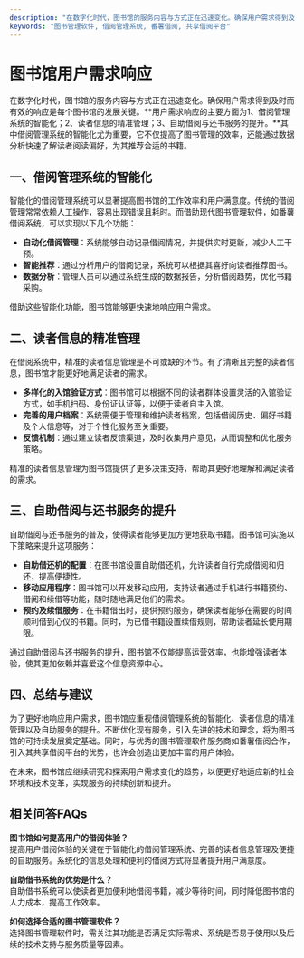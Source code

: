 ```yaml
---
description: "在数字化时代，图书馆的服务内容与方式正在迅速变化。确保用户需求得到及时而有效的响应是每个图书馆的发展关键。**用户需求响应的主要方面为1、借阅管理系统的智能化；2、读者信息的精准管理；3、自助借阅与还书服务的提升。**其中借阅管理系统的智能化尤为重要，它不仅提高了图书管理的效率，还能通过数据分析快速了解读者阅读偏好，为其推荐合适的书籍。"
keywords: "图书管理软件, 借阅管理系统, 番薯借阅, 共享借阅平台"
---
```

# 图书馆用户需求响应

在数字化时代，图书馆的服务内容与方式正在迅速变化。确保用户需求得到及时而有效的响应是每个图书馆的发展关键。**用户需求响应的主要方面为1、借阅管理系统的智能化；2、读者信息的精准管理；3、自助借阅与还书服务的提升。**其中借阅管理系统的智能化尤为重要，它不仅提高了图书管理的效率，还能通过数据分析快速了解读者阅读偏好，为其推荐合适的书籍。

## 一、借阅管理系统的智能化

智能化的借阅管理系统可以显著提高图书馆的工作效率和用户满意度。传统的借阅管理常常依赖人工操作，容易出现错误且耗时。而借助现代图书管理软件，如番薯借阅系统，可以实现以下几个功能：

- **自动化借阅管理**：系统能够自动记录借阅情况，并提供实时更新，减少人工干预。
- **智能推荐**：通过分析用户的借阅记录，系统可以根据其喜好向读者推荐图书。
- **数据分析**：管理人员可以通过系统生成的数据报告，分析借阅趋势，优化书籍采购。

借助这些智能化功能，图书馆能够更快速地响应用户需求。

## 二、读者信息的精准管理

在借阅系统中，精准的读者信息管理是不可或缺的环节。有了清晰且完整的读者信息，图书馆才能更好地满足读者的需求。

- **多样化的入馆验证方式**：图书馆可以根据不同的读者群体设置灵活的入馆验证方式，如手机扫码、身份证认证等，以便于读者自主入馆。
- **完善的用户档案**：系统需便于管理和维护读者档案，包括借阅历史、偏好书籍及个人信息等，对于个性化服务至关重要。
- **反馈机制**：通过建立读者反馈渠道，及时收集用户意见，从而调整和优化服务策略。

精准的读者信息管理为图书馆提供了更多决策支持，帮助其更好地理解和满足读者的需求。

## 三、自助借阅与还书服务的提升

自助借阅与还书服务的普及，使得读者能够更加方便地获取书籍。图书馆可实施以下策略来提升这项服务：

- **自助借还机的配置**：在图书馆设置自助借还机，允许读者自行完成借阅和归还，提高便捷性。
- **移动应用程序**：图书馆可以开发移动应用，支持读者通过手机进行书籍预约、借阅和续借等功能，随时随地满足他们的需求。
- **预约及续借服务**：在书籍借出时，提供预约服务，确保读者能够在需要的时间顺利借到心仪的书籍。同时，为已借书籍设置续借规则，帮助读者延长使用期限。

通过自助借阅与还书服务的提升，图书馆不仅能提高运营效率，也能增强读者体验，使其更加依赖并喜爱这个信息资源中心。

## 四、总结与建议

为了更好地响应用户需求，图书馆应重视借阅管理系统的智能化、读者信息的精准管理以及自助服务的提升。不断优化现有服务，引入先进的技术和理念，将为图书馆的可持续发展奠定基础。同时，与优秀的图书管理软件服务商如番薯借阅合作，引入其共享借阅平台的优势，也许会创造出更加丰富的用户体验。

在未来，图书馆应继续研究和探索用户需求变化的趋势，以便更好地适应新的社会环境和技术变革，实现服务的持续创新和提升。

## 相关问答FAQs

**图书馆如何提高用户的借阅体验？**  
提高用户借阅体验的关键在于智能化的借阅管理系统、完善的读者信息管理及便捷的自助服务。系统化的信息处理和便利的借阅方式将显著提升用户满意度。

**自助借书系统的优势是什么？**  
自助借书系统可以使读者更加便利地借阅书籍，减少等待时间，同时降低图书馆的人力成本，提高工作效率。

**如何选择合适的图书管理软件？**  
选择图书管理软件时，需关注其功能是否满足实际需求、系统是否易于使用以及后续的技术支持与服务质量等因素。
